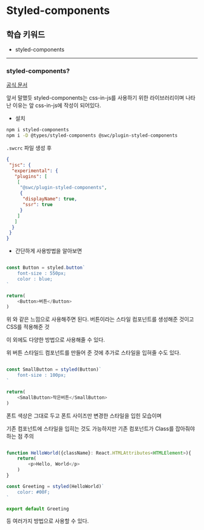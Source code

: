 # Styled-components

## 학습 키워드

* styled-components

* * *

### styled-components?

[공식 문서](https://styled-components.com/docs/basics)

앞서 말했듯 styled-components는 css-in-js를 사용하기 위한 라이브러리이며 나타난 이유는 앞 css-in-js에 작성이 되어있다.

* 설치

```bash
npm i styled-components
npm i -D @types/styled-components @swc/plugin-styled-components
```

``.swcrc`` 파일 생성 후

```json
{
 "jsc": {
  "experimental": {
   "plugins": [
    [
     "@swc/plugin-styled-components",
     {
      "displayName": true,
      "ssr": true
     }
    ]
   ]
  }
 }
}
```

* 간단하게 사용방법을 알아보면

```js

const Button = styled.button`
    font-size : 550px;
    color : blue;
`

return(
    <Button>버튼</Button>
)
```

위 와 같은 느낌으로 사용해주면 된다. 버튼이라는 스타일 컴포넌트를 생성해준 것이고 CSS를 적용해준 것

이 외에도 다양한 방법으로 사용해줄 수 있다.

위 버튼 스타일드 컴포넌트를 만들어 준 것에 추가로 스타일을 입혀줄 수도 있다.

```js

const SmallButton = styled(Button)`
    font-size : 100px;
`

return(
    <SmallButton>작은버튼</SmallButton>
)
```

폰트 색상은 그대로 두고 폰트 사이즈만 변경한 스타일을 입힌 모습이며

기존 컴포넌트에 스타일을 입히는 것도 가능하지만 기존 컴포넌트가 Class를 잡아줘야하는 점 주의

```js

function HelloWorld({className}: React.HTMLAttributes<HTMLElement>){
    return(
        <p>Hello, World</p>
    )
}

const Greeting = styled(HelloWorld)`
    color: #00F;
`

export default Greeting

```

등 여러가지 방법으로 사용할 수 있다.
